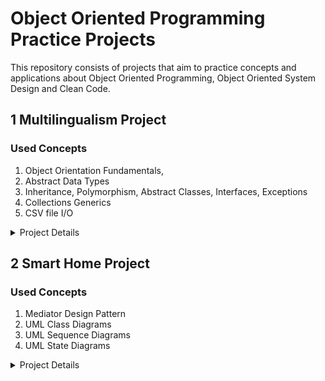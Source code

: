 # Object Oriented Programming Practice Projects
This repository consists of projects that aim to practice concepts and applications about Object Oriented Programming, Object Oriented System Design and Clean Code.

## 1 Multilingualism Project
### Used Concepts
1. Object Orientation Fundamentals,
2. Abstract Data Types
3. Inheritance, Polymorphism, Abstract Classes, Interfaces, Exceptions
4. Collections Generics
5. CSV file I/O
 
<details>
 <summary>Project Details</summary>

In Multilingualism, the users of the application choose a language to learn and start taking
quizzes about the language. The users are assumed to speak English and are expected to
choose one of the languages between Turkish, German, Italian, or Spanish.

---

In this application, there are a random number of units (between 60-100) of each language
such as Unit 1, Unit 2, etc. Each unit has a random number of quizzes (between 1-10).
Additionally, there are a random number of questions (between 8 and 15) in each quiz. Each
question can be one of four types of questions which are reading, listening, speaking, and
word-matching. Also, each question type has a different point: reading is 10 points, listening
is 7 points, speaking is 8 points, and word-matching is 5 points.

---

When a user takes a quiz, whether the user answers the questions correctly or not (for each
question separately) are randomly determined. At the end of the quiz, the user wins points for
each question he/she answers correctly. For example, a user takes a quiz of 8 questions. There
are 3 reading questions, 1 word-matching question, 2 listening questions, and 2 speaking
questions. The user answers 2 reading questions, 1 word-matching question, and 1 speaking
question correctly. The user gets 33 points in total for this quiz.

---

There may be String and/or Audio in different question types. The String objects will be created
randomly and do not have to have a meaning or be in any language at all. The Audio has a
randomly created length in seconds. Here are the rules for the different types of questions:
1. A reading question consists of two strings: one is assumed to be in English, and the
other is assumed to be its translated version of the chosen language.
2. A listening question consists of one string that is assumed to be in the chosen language
and audio.
3. A speaking question consists of two audios.
4. A word-matching question consists of a matching of strings where the key strings are
assumed to be in English, and the value strings are assumed to be their translated
versions of the chosen language.

---

In this application, there are Bronze, Silver, Gold, Sapphire, and Ruby leagues for each
language. When a user first starts to use the application, he/she is in the Bronze league. For a
user to advance to the Silver League, he/she must be in the top 15 of the points ranking. To be
advanced to the Golden League, a user is expected to be in the top 10 of the points rankings.
For a user to be advanced to the Sapphire League, it is expected that she/she must have at
least a streak of 7 days and is in the top 5 of the point rankings. To be advanced to the Ruby
league, a user must have at least a streak of 30 days and collect more than 5000 points or be
in at least Unit 10 of the selected language. Each user’s number of days in his/her streak is
determined randomly (between 0 and 365).

---

When the application is first run, the number of units of each language, the number of quizzes
in each unit, and the number and the types of questions in each quiz are determined randomly
and written in a CSV file called “languages.csv”. This file SHOULD be created once, and it
SHOULD NOT change each time the application is run.
In this application, the user data file should be read for usernames and passwords; the
language choice and the number of days in the streak of each user are determined randomly
to create user objects. Also, the number of quizzes that the user will take (during the current
run) is determined randomly (between 6- the total number of quizzes in the chosen language)
and is used to determine the user’s current Unit number.

---

In this application, you are expected to implement the necessary classes to load the data from
the given CSV file and create the desired queries.

---

After creating the user, quiz, and other necessary objects, please display the results of the
following queries:
1. The user who has the maximum points.
2. The user who is in the most advanced Unit in German (Hint: Unit 10 is more advanced
than Unit 9)
3. The language which has the maximum number of units
4. The language which has the maximum number of quizzes
5. The top three users in the Silver league for Italian

---

If the result of any of the queries is more than one, please display all results. Since almost all
data are randomly determined, the results of your projects will differ from each other, and this
is normal.

---

Please record the chosen language, the current Unit, the number of solved quizzes, and the
total points to “users.csv” after each run (they may be changed after each run). 
</details>

## 2 Smart Home Project
### Used Concepts
1. Mediator Design Pattern
2. UML Class Diagrams
3. UML Sequence Diagrams
4. UML State Diagrams 
<details>
 <summary>Project Details</summary>

In this application we will implement a simulation program for a smart home automation
system. The system should have a *mediator object* that manages communication between various
components of the smart home, such as *sensors*, *actuators*, and a *control panel*. The components
should not communicate with each other directly, but through the mediator object. The simulation
program should have the following requirements:

---

1. The system should have three types of sensors: temperature sensor, light sensor, and motion
sensor. Each sensor should periodically send a reading to the mediator object.
2. The system should have three types of actuators: thermostat, light bulb, and door lock. Each
actuator should receive commands from the mediator object and perform the corresponding
action.
3. The system should have at least one control panel that allows the user to set temperature,
turn on/off lights, and lock/unlock doors. The control panel should send commands to the
mediator object.
4. The mediator object should process the sensor readings and send commands to the
appropriate actuators based on the user's commands and the sensor readings. For example,
if the temperature reading is too low or high (20° C - 25° C), the mediator should send a
command to the thermostat to lower the temperature.
5. The simulation program should run for a specified duration, during which the sensors should
periodically send readings to the mediator and the control panel should send commands to
the mediator. The program should output the current state of the system (temperature, light
status, door status) to the console at regular intervals (each 1 second).


---

The goal is to implement the mediator design pattern to manage the communication between the
sensors, actuators, and control panel, and to simulate the smart home automation system. We will
write a Java program that implements the mediator, sensors, actuators, control panel, and
simulation logic, and outputs the system state to the console for 20 seconds. We will randomly
decide the values and the commands for the actuators (thermostat should be automatic).

---

Lastly, we will support the design by drawing UML Class diagrams, UML Sequence diagrams, and UML State diagrams. 
 
</details>
